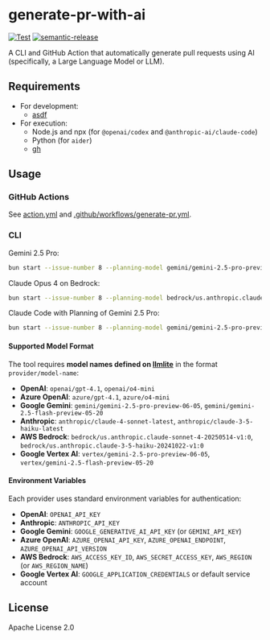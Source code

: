 # generate-pr-with-ai

[![Test](https://github.com/WillBooster/generate-pr-with-ai/actions/workflows/test.yml/badge.svg)](https://github.com/WillBooster/generate-pr-with-ai/actions/workflows/test.yml)
[![semantic-release](https://img.shields.io/badge/%20%20%F0%9F%93%A6%F0%9F%9A%80-semantic--release-e10079.svg)](https://github.com/semantic-release/semantic-release)

A CLI and GitHub Action that automatically generate pull requests using AI (specifically, a Large Language Model or LLM).

## Requirements

- For development:
  - [asdf](https://asdf-vm.com/)
- For execution:
  - Node.js and npx (for `@openai/codex` and `@anthropic-ai/claude-code`)
  - Python (for `aider`)
  - [gh](https://github.com/cli/cli)

## Usage

### GitHub Actions

See [action.yml](action.yml) and [.github/workflows/generate-pr.yml](.github/workflows/generate-pr.yml).

### CLI

Gemini 2.5 Pro:

```sh
bun start --issue-number 8 --planning-model gemini/gemini-2.5-pro-preview-06-05 --reasoning-effort high --repomix-extra-args="--compress --remove-empty-lines --include 'src/**/*.ts'" --aider-extra-args="--model gemini/gemini-2.5-pro-preview-06-05 --edit-format diff-fenced --test-cmd='yarn check-for-ai' --auto-test --chat-language English"
```

Claude Opus 4 on Bedrock:

```sh
bun start --issue-number 8 --planning-model bedrock/us.anthropic.claude-opus-4-20250514-v1:0 --reasoning-effort high --repomix-extra-args="--compress --remove-empty-lines --include 'src/**/*.ts'" --aider-extra-args="--model bedrock/us.anthropic.claude-opus-4-20250514-v1:0 --test-cmd='yarn check-for-ai' --auto-test --chat-language English"
```

Claude Code with Planning of Gemini 2.5 Pro:

```sh
bun start --issue-number 8 --planning-model gemini/gemini-2.5-pro-preview-06-05 --reasoning-effort high --repomix-extra-args="--compress --remove-empty-lines --include 'src/**/*.ts'" --coding-tool claude-code
```

#### Supported Model Format

The tool requires **model names defined on [llmlite](https://docs.litellm.ai/docs/providers)** in the format `provider/model-name`:

- **OpenAI**: `openai/gpt-4.1`, `openai/o4-mini`
- **Azure OpenAI**: `azure/gpt-4.1`, `azure/o4-mini`
- **Google Gemini**: `gemini/gemini-2.5-pro-preview-06-05`, `gemini/gemini-2.5-flash-preview-05-20`
- **Anthropic**: `anthropic/claude-4-sonnet-latest`, `anthropic/claude-3-5-haiku-latest`
- **AWS Bedrock**: `bedrock/us.anthropic.claude-sonnet-4-20250514-v1:0`, `bedrock/us.anthropic.claude-3-5-haiku-20241022-v1:0`
- **Google Vertex AI**: `vertex/gemini-2.5-pro-preview-06-05`, `vertex/gemini-2.5-flash-preview-05-20`

#### Environment Variables

Each provider uses standard environment variables for authentication:

- **OpenAI**: `OPENAI_API_KEY`
- **Anthropic**: `ANTHROPIC_API_KEY`
- **Google Gemini**: `GOOGLE_GENERATIVE_AI_API_KEY` (or `GEMINI_API_KEY`)
- **Azure OpenAI**: `AZURE_OPENAI_API_KEY`, `AZURE_OPENAI_ENDPOINT`, `AZURE_OPENAI_API_VERSION`
- **AWS Bedrock**: `AWS_ACCESS_KEY_ID`, `AWS_SECRET_ACCESS_KEY`, `AWS_REGION` (or `AWS_REGION_NAME`)
- **Google Vertex AI**: `GOOGLE_APPLICATION_CREDENTIALS` or default service account

## License

Apache License 2.0
